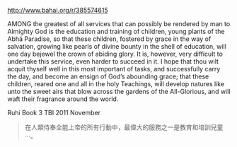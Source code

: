 http://www.bahai.org/r/385574615

AMONG the greatest of all services that can possibly be rendered by man to Almighty God is the education and training of children, young plants of the Abhá Paradise, so that these children, fostered by grace in the way of salvation, growing like pearls of divine bounty in the shell of education, will one day bejewel the crown of abiding glory.
It is, however, very difficult to undertake this service, even harder to succeed in it. I hope that thou wilt acquit thyself well in this most important of tasks, and successfully carry the day, and become an ensign of God’s abounding grace; that these children, reared one and all in the holy Teachings, will develop natures like unto the sweet airs that blow across the gardens of the All-Glorious, and will waft their fragrance around the world.

Ruhi Book 3 TBI 2011 November

>在人類侍奉全能上帝的所有行動中，最偉大的服務之一是教育和培訓兒童···。
